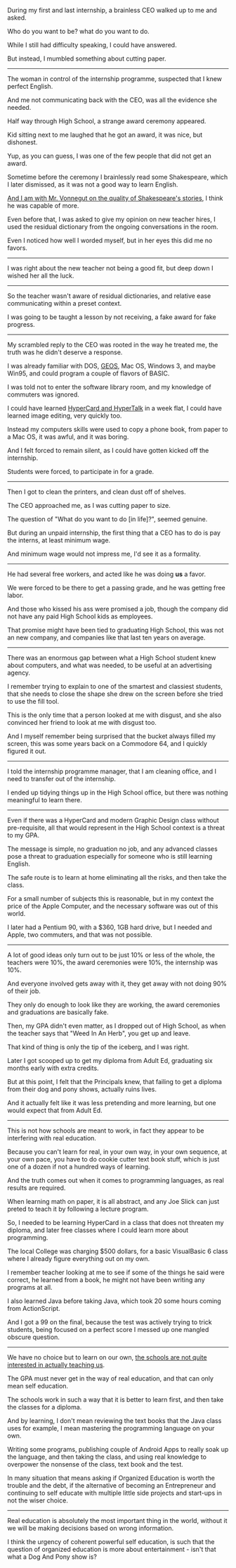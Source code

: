 During my first and last internship,
a brainless CEO walked up to me and asked.

Who do you want to be?
what do you want to do.

While I still had difficulty speaking,
I could have answered.

But instead,
I mumbled something about cutting paper.

---

The woman in control of the internship programme,
suspected that I knew perfect English.

And me not communicating back with the CEO,
was all the evidence she needed.

Half way through High School,
a strange award ceremony appeared.

Kid sitting next to me laughed that he got an award,
it was nice, but dishonest.

Yup, as you can guess,
I was one of the few people that did not get an award.

Sometime before the ceremony I brainlessly read some Shakespeare,
which I later dismissed, as it was not a good way to learn English.

[And I am with Mr. Vonnegut on the quality of Shakespeare's stories][1],
I think he was capable of more.

Even before that, I was asked to give my opinion on new teacher hires,
I used the residual dictionary from the ongoing conversations in the room.

Even I noticed how well I worded myself,
but in her eyes this did me no favors.

---

I was right about the new teacher not being a good fit,
but deep down I wished her all the luck.

---

So the teacher wasn't aware of residual dictionaries,
and relative ease communicating within a preset context.

I was going to be taught a lesson by not receiving,
a fake award for fake progress.

---

My scrambled reply to the CEO was rooted in the way he treated me,
the truth was he didn't deserve a response.

I was already familiar with DOS, [GEOS][2], Mac OS, Windows 3, and maybe Win95,
and could program a couple of flavors of BASIC.

I was told not to enter the software library room,
and my knowledge of commuters was ignored.

I could have learned [HyperCard and HyperTalk][3] in a week flat,
I could have learned image editing, very quickly too.

Instead my computers skills were used to copy a phone book,
from paper to a Mac OS, it was awful, and it was boring.

And I felt forced to remain silent,
as I could have gotten kicked off the internship.

Students were forced,
to participate in for a grade.

---

Then I got to clean the printers,
and clean dust off of shelves.

The CEO approached me,
as I was cutting paper to size.

The question of "What do you want to do [in life]?",
seemed genuine.

But during an unpaid internship,
the first thing that a CEO has to do is pay the interns, at least minimum wage.

And minimum wage would not impress me,
I'd see it as a formality.

---

He had several free workers,
and acted like he was doing __us__ a favor.

We were forced to be there to get a passing grade,
and he was getting free labor.

And those who kissed his ass were promised a job,
though the company did not have any paid High School kids as employees.

That promise might have been tied to graduating High School,
this was not an new company, and companies like that last ten years on average.

---

There was an enormous gap between what a High School student knew about computers,
and what was needed, to be useful at an advertising agency.

I remember trying to explain to one of the smartest and classiest students,
that she needs to close the shape she drew on the screen before she tried to use the fill tool.

This is the only time that a person looked at me with disgust,
and she also convinced her friend to look at me with disgust too.

And I myself remember being surprised that the bucket always filled my screen,
this was some years back on a Commodore 64, and I quickly figured it out.

---

I told the internship programme manager,
that I am cleaning office, and I need to transfer out of the internship.

I ended up tidying things up in the High School office,
but there was nothing meaningful to learn there.

---

Even if there was a HyperCard and modern Graphic Design class without pre-requisite,
all that would represent in the High School context is a threat to my GPA.

The message is simple, no graduation no job,
and any advanced classes pose a threat to graduation especially for someone who is still learning English.

The safe route is to learn at home eliminating all the risks,
and then take the class.

For a small number of subjects this is reasonable,
but in my context the price of the Apple Computer, and the necessary software was out of this world.

I later had a Pentium 90, with a $360, 1GB hard drive,
but I needed and Apple, two commuters, and that was not possible.

---

A lot of good ideas only turn out to be just 10% or less of the whole,
the teachers were 10%, the award ceremonies were 10%, the internship was 10%.

And everyone involved gets away with it,
they get away with not doing 90% of their job.

They only do enough to look like they are working,
the award ceremonies and graduations are basically fake.

Then, my GPA didn't even matter, as I dropped out of High School,
as when the teacher says that "Weed In An Herb", you get up and leave.

That kind of thing is only the tip of the iceberg,
and I was right.

Later I got scooped up to get my diploma from Adult Ed,
graduating six months early with extra credits.

But at this point, I felt that the Principals knew,
that failing to get a diploma from their dog and pony shows, actually ruins lives.

And it actually felt like it was less pretending and more learning,
but one would expect that from Adult Ed.

---

This is not how schools are meant to work,
in fact they appear to be interfering with real education.

Because you can't learn for real, in your own way, in your own sequence, at your own pace,
you have to do cookie cutter text book stuff, which is just one of a dozen if not a hundred ways of learning.

And the truth comes out when it comes to programming languages,
as real results are required.

When learning math on paper,
it is all abstract, and any Joe Slick can just preted to teach it by following a lecture program.

So, I needed to be learning HyperCard in a class that does not threaten my diploma,
and later free classes where I could learn more about programming.

The local College was charging $500 dollars,
for a basic VisualBasic 6 class where I already figure everything out on my own.

I remember teacher looking at me to see if some of the things he said were correct,
he learned from a book, he might not have been writing any programs at all.

I also learned Java before taking Java,
which took 20 some hours coming from ActionScript.

And I got a 99 on the final, because the test was actively trying to trick students,
being focused on a perfect score I messed up one mangled obscure question.

---

We have no choice but to learn on our own,
[the schools are not quite interested in actually teaching us][4].

The GPA must never get in the way of real education,
and that can only mean self education.

The schools work in such a way that it is better to learn first,
and then take the classes for a diploma.

And by learning, I don't mean reviewing the text books that the Java class uses for example,
I mean mastering the programming language on your own.

Writing some programs, publishing couple of Android Apps to really soak up the language,
and then taking the class, and using real knowledge to overpower the nonsense of the class, text book and the test.

In many situation that means asking if Organized Education is worth the trouble and the debt,
if the alternative of becoming an Entrepreneur and continuing to self educate with multiple little side projects and start-ups in not the wiser choice.

---

Real education is absolutely the most important thing in the world,
without it we will be making decisions based on wrong information.

I think the urgency of coherent powerful self education,
is such that the question of organized education is more about entertainment - isn't that what a Dog And Pony show is?


[1]: https://www.youtube.com/watch?v=GOGru_4z1Vc
[2]: https://www.youtube.com/watch?v=ueD1B-h5T1A
[3]: https://www.youtube.com/watch?v=8HLy57P-La4
[4]: https://news.ycombinator.com/item?id=29163805
